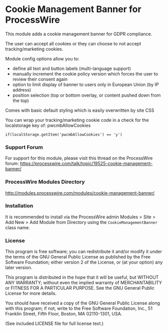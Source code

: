 # Cookie Management Banner for ProcessWire
This module adds a cookie management banner for GDPR compliance.

The user can accept all cookies or they can choose to not accept tracking/marketing cookies.

Module config options allow you to:
* define all text and button labels (multi-language support)
* manually increment the cookie policy version which forces the user to review their consent again
* option to limit display of banner to users only in European Union (by IP address)
* position selection (top or bottom overlay, or content pushed down from the top)

Comes with basic default styling which is easily overwritten by site CSS

You can wrap your tracking/marketing cookie code in a check for the localstorage key of: pwcmbAllowCookies
```
if(localStorage.getItem('pwcmbAllowCookies') == 'y')
```

### Support Forum
For support for this module, please visit this thread on the ProcessWire forum: https://processwire.com/talk/topic/19525-cookie-management-banner/

### ProcessWire Modules Directory
http://modules.processwire.com/modules/cookie-management-banner/

### Installation
It is recommended to install via the ProcessWire admin Modules > Site > Add New > Add Module from Directory using the `CookieManagementBanner` class name.

### License
This program is free software; you can redistribute it and/or
modify it under the terms of the GNU General Public License
as published by the Free Software Foundation; either version 2
of the License, or (at your option) any later version.

This program is distributed in the hope that it will be useful,
but WITHOUT ANY WARRANTY; without even the implied warranty of
MERCHANTABILITY or FITNESS FOR A PARTICULAR PURPOSE.  See the
GNU General Public License for more details.

You should have received a copy of the GNU General Public License
along with this program; if not, write to the Free Software
Foundation, Inc., 51 Franklin Street, Fifth Floor, Boston, MA  02110-1301, USA.

(See included LICENSE file for full license text.)
